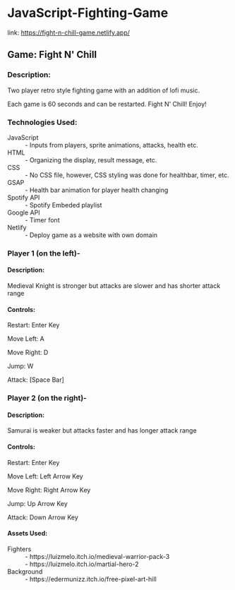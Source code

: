 <h1>JavaScript-Fighting-Game</h1>

link: https://fight-n-chill-game.netlify.app/

<h2>Game: Fight N' Chill</h2> 
<h3>Description:</h3>
Two player retro style fighting game with an addition of lofi music. 

Each game is 60 seconds and can be restarted. Fight N' Chill! Enjoy!

<h3>Technologies Used:</h3>
<dl>
  <dt>JavaScript</dt>
  <dd>- Inputs from players, sprite animations, attacks, health etc.</dd>
  <dt>HTML</dt>
  <dd>- Organizing the display, result message, etc.</dd>
  <dt>CSS</dt>
  <dd>- No CSS file, however, CSS styling was done for healthbar, timer, etc.</dd>
  <dt>GSAP</dt>
  <dd>- Health bar animation for player health changing</dd>
  <dt>Spotify API</dt>
  <dd>- Spotify Embeded playlist</dd>
  <dt>Google API</dt>
  <dd>- Timer font</dd>
  <dt>Netlify</dt>
  <dd>- Deploy game as a website with own domain</dd>
</dl>

<h3>Player 1 (on the left)-</h3>

<h4>Description:</h4>
Medieval Knight is stronger but attacks are slower and has shorter attack range

<h4>Controls:</h4>

Restart: Enter Key

Move Left: A

Move Right: D

Jump: W

Attack: [Space Bar]

<h3>Player 2 (on the right)-</h3>

<h4>Description:</h4>
Samurai is weaker but attacks faster and has longer attack range

<h4>Controls:</h4>

Restart: Enter Key

Move Left: Left Arrow Key

Move Right: Right Arrow Key

Jump: Up Arrow Key

Attack: Down Arrow Key

<h4>Assets Used:</h4>
<dl>
  <dt>Fighters</dt>
  <dd>- https://luizmelo.itch.io/medieval-warrior-pack-3</dd>
  <dd>- https://luizmelo.itch.io/martial-hero-2</dd>
  <dt>Background</dt>
  <dd>- https://edermunizz.itch.io/free-pixel-art-hill</dd>
</dl>
